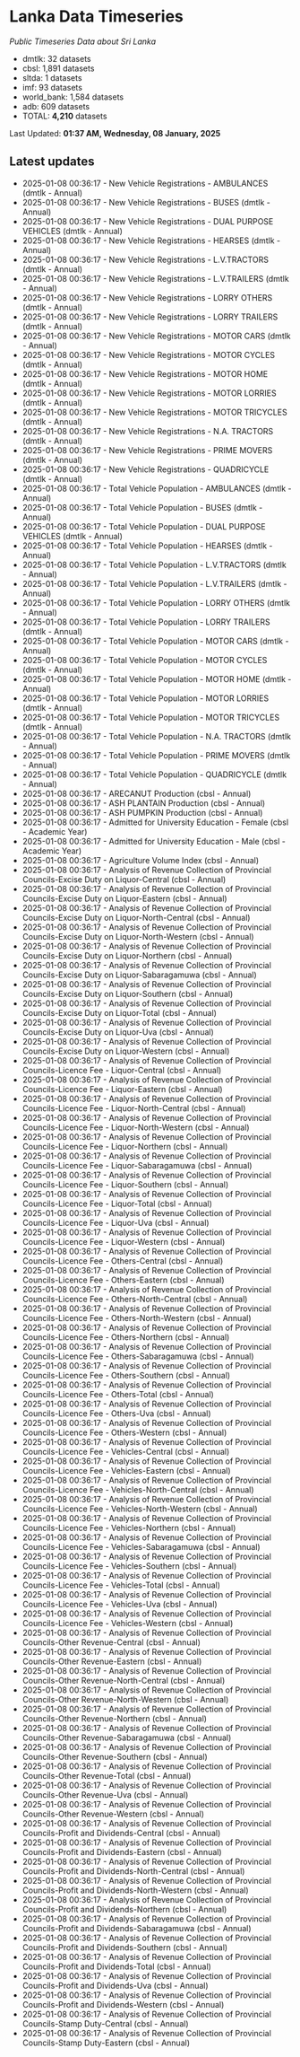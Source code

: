 # Lanka Data Timeseries
*Public Timeseries Data about Sri Lanka*

* dmtlk: 32 datasets
* cbsl: 1,891 datasets
* sltda: 1 datasets
* imf: 93 datasets
* world_bank: 1,584 datasets
* adb: 609 datasets
* TOTAL: **4,210** datasets

Last Updated: **01:37 AM, Wednesday, 08 January, 2025**

## Latest updates

* 2025-01-08 00:36:17 - New Vehicle Registrations - AMBULANCES (dmtlk - Annual)
* 2025-01-08 00:36:17 - New Vehicle Registrations - BUSES (dmtlk - Annual)
* 2025-01-08 00:36:17 - New Vehicle Registrations - DUAL PURPOSE VEHICLES (dmtlk - Annual)
* 2025-01-08 00:36:17 - New Vehicle Registrations - HEARSES (dmtlk - Annual)
* 2025-01-08 00:36:17 - New Vehicle Registrations - L.V.TRACTORS (dmtlk - Annual)
* 2025-01-08 00:36:17 - New Vehicle Registrations - L.V.TRAILERS (dmtlk - Annual)
* 2025-01-08 00:36:17 - New Vehicle Registrations - LORRY OTHERS (dmtlk - Annual)
* 2025-01-08 00:36:17 - New Vehicle Registrations - LORRY TRAILERS (dmtlk - Annual)
* 2025-01-08 00:36:17 - New Vehicle Registrations - MOTOR CARS (dmtlk - Annual)
* 2025-01-08 00:36:17 - New Vehicle Registrations - MOTOR CYCLES (dmtlk - Annual)
* 2025-01-08 00:36:17 - New Vehicle Registrations - MOTOR HOME (dmtlk - Annual)
* 2025-01-08 00:36:17 - New Vehicle Registrations - MOTOR LORRIES (dmtlk - Annual)
* 2025-01-08 00:36:17 - New Vehicle Registrations - MOTOR TRICYCLES (dmtlk - Annual)
* 2025-01-08 00:36:17 - New Vehicle Registrations - N.A. TRACTORS (dmtlk - Annual)
* 2025-01-08 00:36:17 - New Vehicle Registrations - PRIME MOVERS (dmtlk - Annual)
* 2025-01-08 00:36:17 - New Vehicle Registrations - QUADRICYCLE (dmtlk - Annual)
* 2025-01-08 00:36:17 - Total Vehicle Population - AMBULANCES (dmtlk - Annual)
* 2025-01-08 00:36:17 - Total Vehicle Population - BUSES (dmtlk - Annual)
* 2025-01-08 00:36:17 - Total Vehicle Population - DUAL PURPOSE VEHICLES (dmtlk - Annual)
* 2025-01-08 00:36:17 - Total Vehicle Population - HEARSES (dmtlk - Annual)
* 2025-01-08 00:36:17 - Total Vehicle Population - L.V.TRACTORS (dmtlk - Annual)
* 2025-01-08 00:36:17 - Total Vehicle Population - L.V.TRAILERS (dmtlk - Annual)
* 2025-01-08 00:36:17 - Total Vehicle Population - LORRY OTHERS (dmtlk - Annual)
* 2025-01-08 00:36:17 - Total Vehicle Population - LORRY TRAILERS (dmtlk - Annual)
* 2025-01-08 00:36:17 - Total Vehicle Population - MOTOR CARS (dmtlk - Annual)
* 2025-01-08 00:36:17 - Total Vehicle Population - MOTOR CYCLES (dmtlk - Annual)
* 2025-01-08 00:36:17 - Total Vehicle Population - MOTOR HOME (dmtlk - Annual)
* 2025-01-08 00:36:17 - Total Vehicle Population - MOTOR LORRIES (dmtlk - Annual)
* 2025-01-08 00:36:17 - Total Vehicle Population - MOTOR TRICYCLES (dmtlk - Annual)
* 2025-01-08 00:36:17 - Total Vehicle Population - N.A. TRACTORS (dmtlk - Annual)
* 2025-01-08 00:36:17 - Total Vehicle Population - PRIME MOVERS (dmtlk - Annual)
* 2025-01-08 00:36:17 - Total Vehicle Population - QUADRICYCLE (dmtlk - Annual)
* 2025-01-08 00:36:17 - ARECANUT Production (cbsl - Annual)
* 2025-01-08 00:36:17 - ASH PLANTAIN Production (cbsl - Annual)
* 2025-01-08 00:36:17 - ASH PUMPKIN Production (cbsl - Annual)
* 2025-01-08 00:36:17 - Admitted for University Education - Female (cbsl - Academic Year)
* 2025-01-08 00:36:17 - Admitted for University Education - Male (cbsl - Academic Year)
* 2025-01-08 00:36:17 - Agriculture Volume Index (cbsl - Annual)
* 2025-01-08 00:36:17 - Analysis of Revenue Collection of Provincial Councils-Excise Duty on Liquor-Central (cbsl - Annual)
* 2025-01-08 00:36:17 - Analysis of Revenue Collection of Provincial Councils-Excise Duty on Liquor-Eastern (cbsl - Annual)
* 2025-01-08 00:36:17 - Analysis of Revenue Collection of Provincial Councils-Excise Duty on Liquor-North-Central (cbsl - Annual)
* 2025-01-08 00:36:17 - Analysis of Revenue Collection of Provincial Councils-Excise Duty on Liquor-North-Western (cbsl - Annual)
* 2025-01-08 00:36:17 - Analysis of Revenue Collection of Provincial Councils-Excise Duty on Liquor-Northern (cbsl - Annual)
* 2025-01-08 00:36:17 - Analysis of Revenue Collection of Provincial Councils-Excise Duty on Liquor-Sabaragamuwa (cbsl - Annual)
* 2025-01-08 00:36:17 - Analysis of Revenue Collection of Provincial Councils-Excise Duty on Liquor-Southern (cbsl - Annual)
* 2025-01-08 00:36:17 - Analysis of Revenue Collection of Provincial Councils-Excise Duty on Liquor-Total (cbsl - Annual)
* 2025-01-08 00:36:17 - Analysis of Revenue Collection of Provincial Councils-Excise Duty on Liquor-Uva (cbsl - Annual)
* 2025-01-08 00:36:17 - Analysis of Revenue Collection of Provincial Councils-Excise Duty on Liquor-Western (cbsl - Annual)
* 2025-01-08 00:36:17 - Analysis of Revenue Collection of Provincial Councils-Licence Fee - Liquor-Central (cbsl - Annual)
* 2025-01-08 00:36:17 - Analysis of Revenue Collection of Provincial Councils-Licence Fee - Liquor-Eastern (cbsl - Annual)
* 2025-01-08 00:36:17 - Analysis of Revenue Collection of Provincial Councils-Licence Fee - Liquor-North-Central (cbsl - Annual)
* 2025-01-08 00:36:17 - Analysis of Revenue Collection of Provincial Councils-Licence Fee - Liquor-North-Western (cbsl - Annual)
* 2025-01-08 00:36:17 - Analysis of Revenue Collection of Provincial Councils-Licence Fee - Liquor-Northern (cbsl - Annual)
* 2025-01-08 00:36:17 - Analysis of Revenue Collection of Provincial Councils-Licence Fee - Liquor-Sabaragamuwa (cbsl - Annual)
* 2025-01-08 00:36:17 - Analysis of Revenue Collection of Provincial Councils-Licence Fee - Liquor-Southern (cbsl - Annual)
* 2025-01-08 00:36:17 - Analysis of Revenue Collection of Provincial Councils-Licence Fee - Liquor-Total (cbsl - Annual)
* 2025-01-08 00:36:17 - Analysis of Revenue Collection of Provincial Councils-Licence Fee - Liquor-Uva (cbsl - Annual)
* 2025-01-08 00:36:17 - Analysis of Revenue Collection of Provincial Councils-Licence Fee - Liquor-Western (cbsl - Annual)
* 2025-01-08 00:36:17 - Analysis of Revenue Collection of Provincial Councils-Licence Fee - Others-Central (cbsl - Annual)
* 2025-01-08 00:36:17 - Analysis of Revenue Collection of Provincial Councils-Licence Fee - Others-Eastern (cbsl - Annual)
* 2025-01-08 00:36:17 - Analysis of Revenue Collection of Provincial Councils-Licence Fee - Others-North-Central (cbsl - Annual)
* 2025-01-08 00:36:17 - Analysis of Revenue Collection of Provincial Councils-Licence Fee - Others-North-Western (cbsl - Annual)
* 2025-01-08 00:36:17 - Analysis of Revenue Collection of Provincial Councils-Licence Fee - Others-Northern (cbsl - Annual)
* 2025-01-08 00:36:17 - Analysis of Revenue Collection of Provincial Councils-Licence Fee - Others-Sabaragamuwa (cbsl - Annual)
* 2025-01-08 00:36:17 - Analysis of Revenue Collection of Provincial Councils-Licence Fee - Others-Southern (cbsl - Annual)
* 2025-01-08 00:36:17 - Analysis of Revenue Collection of Provincial Councils-Licence Fee - Others-Total (cbsl - Annual)
* 2025-01-08 00:36:17 - Analysis of Revenue Collection of Provincial Councils-Licence Fee - Others-Uva (cbsl - Annual)
* 2025-01-08 00:36:17 - Analysis of Revenue Collection of Provincial Councils-Licence Fee - Others-Western (cbsl - Annual)
* 2025-01-08 00:36:17 - Analysis of Revenue Collection of Provincial Councils-Licence Fee - Vehicles-Central (cbsl - Annual)
* 2025-01-08 00:36:17 - Analysis of Revenue Collection of Provincial Councils-Licence Fee - Vehicles-Eastern (cbsl - Annual)
* 2025-01-08 00:36:17 - Analysis of Revenue Collection of Provincial Councils-Licence Fee - Vehicles-North-Central (cbsl - Annual)
* 2025-01-08 00:36:17 - Analysis of Revenue Collection of Provincial Councils-Licence Fee - Vehicles-North-Western (cbsl - Annual)
* 2025-01-08 00:36:17 - Analysis of Revenue Collection of Provincial Councils-Licence Fee - Vehicles-Northern (cbsl - Annual)
* 2025-01-08 00:36:17 - Analysis of Revenue Collection of Provincial Councils-Licence Fee - Vehicles-Sabaragamuwa (cbsl - Annual)
* 2025-01-08 00:36:17 - Analysis of Revenue Collection of Provincial Councils-Licence Fee - Vehicles-Southern (cbsl - Annual)
* 2025-01-08 00:36:17 - Analysis of Revenue Collection of Provincial Councils-Licence Fee - Vehicles-Total (cbsl - Annual)
* 2025-01-08 00:36:17 - Analysis of Revenue Collection of Provincial Councils-Licence Fee - Vehicles-Uva (cbsl - Annual)
* 2025-01-08 00:36:17 - Analysis of Revenue Collection of Provincial Councils-Licence Fee - Vehicles-Western (cbsl - Annual)
* 2025-01-08 00:36:17 - Analysis of Revenue Collection of Provincial Councils-Other Revenue-Central (cbsl - Annual)
* 2025-01-08 00:36:17 - Analysis of Revenue Collection of Provincial Councils-Other Revenue-Eastern (cbsl - Annual)
* 2025-01-08 00:36:17 - Analysis of Revenue Collection of Provincial Councils-Other Revenue-North-Central (cbsl - Annual)
* 2025-01-08 00:36:17 - Analysis of Revenue Collection of Provincial Councils-Other Revenue-North-Western (cbsl - Annual)
* 2025-01-08 00:36:17 - Analysis of Revenue Collection of Provincial Councils-Other Revenue-Northern (cbsl - Annual)
* 2025-01-08 00:36:17 - Analysis of Revenue Collection of Provincial Councils-Other Revenue-Sabaragamuwa (cbsl - Annual)
* 2025-01-08 00:36:17 - Analysis of Revenue Collection of Provincial Councils-Other Revenue-Southern (cbsl - Annual)
* 2025-01-08 00:36:17 - Analysis of Revenue Collection of Provincial Councils-Other Revenue-Total (cbsl - Annual)
* 2025-01-08 00:36:17 - Analysis of Revenue Collection of Provincial Councils-Other Revenue-Uva (cbsl - Annual)
* 2025-01-08 00:36:17 - Analysis of Revenue Collection of Provincial Councils-Other Revenue-Western (cbsl - Annual)
* 2025-01-08 00:36:17 - Analysis of Revenue Collection of Provincial Councils-Profit and Dividends-Central (cbsl - Annual)
* 2025-01-08 00:36:17 - Analysis of Revenue Collection of Provincial Councils-Profit and Dividends-Eastern (cbsl - Annual)
* 2025-01-08 00:36:17 - Analysis of Revenue Collection of Provincial Councils-Profit and Dividends-North-Central (cbsl - Annual)
* 2025-01-08 00:36:17 - Analysis of Revenue Collection of Provincial Councils-Profit and Dividends-North-Western (cbsl - Annual)
* 2025-01-08 00:36:17 - Analysis of Revenue Collection of Provincial Councils-Profit and Dividends-Northern (cbsl - Annual)
* 2025-01-08 00:36:17 - Analysis of Revenue Collection of Provincial Councils-Profit and Dividends-Sabaragamuwa (cbsl - Annual)
* 2025-01-08 00:36:17 - Analysis of Revenue Collection of Provincial Councils-Profit and Dividends-Southern (cbsl - Annual)
* 2025-01-08 00:36:17 - Analysis of Revenue Collection of Provincial Councils-Profit and Dividends-Total (cbsl - Annual)
* 2025-01-08 00:36:17 - Analysis of Revenue Collection of Provincial Councils-Profit and Dividends-Uva (cbsl - Annual)
* 2025-01-08 00:36:17 - Analysis of Revenue Collection of Provincial Councils-Profit and Dividends-Western (cbsl - Annual)
* 2025-01-08 00:36:17 - Analysis of Revenue Collection of Provincial Councils-Stamp Duty-Central (cbsl - Annual)
* 2025-01-08 00:36:17 - Analysis of Revenue Collection of Provincial Councils-Stamp Duty-Eastern (cbsl - Annual)